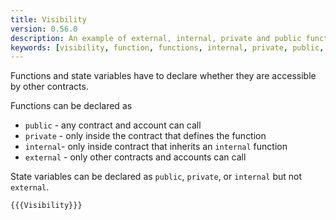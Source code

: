 ```yaml
---
title: Visibility
version: 0.56.0
description: An example of external, internal, private and public functions in Solidity
keywords: [visibility, function, functions, internal, private, public, external]
---
```


Functions and state variables have to declare whether they are accessible by other contracts.

Functions can be declared as

- `public` - any contract and account can call
- `private` - only inside the contract that defines the function
- `internal`- only inside contract that inherits an `internal` function
- `external` - only other contracts and accounts can call

State variables can be declared as `public`, `private`, or `internal` but not `external`.

```solidity
{{{Visibility}}}
```

